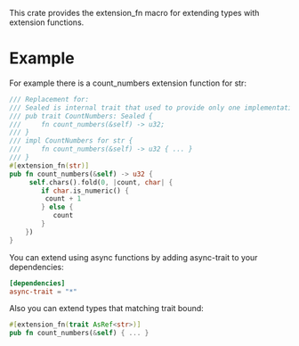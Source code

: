 This crate provides the extension_fn macro for extending types with extension functions.
# Example
For example there is a count_numbers extension function for str:
```rust
/// Replacement for:
/// Sealed is internal trait that used to provide only one implementation of trait and nobody outside module can implement this
/// pub trait CountNumbers: Sealed {
///     fn count_numbers(&self) -> u32;
/// }
/// impl CountNumbers for str {
///     fn count_numbers(&self) -> u32 { ... }
/// }
#[extension_fn(str)]
pub fn count_numbers(&self) -> u32 {
     self.chars().fold(0, |count, char| {
        if char.is_numeric() {
         count + 1
        } else {
           count
        }
    })
}
```
You can extend using async functions by adding async-trait to your dependencies:
```toml
[dependencies]
async-trait = "*"
```
Also you can extend types that matching trait bound:
```rust
#[extension_fn(trait AsRef<str>)]
pub fn count_numbers(&self) { ... }
```